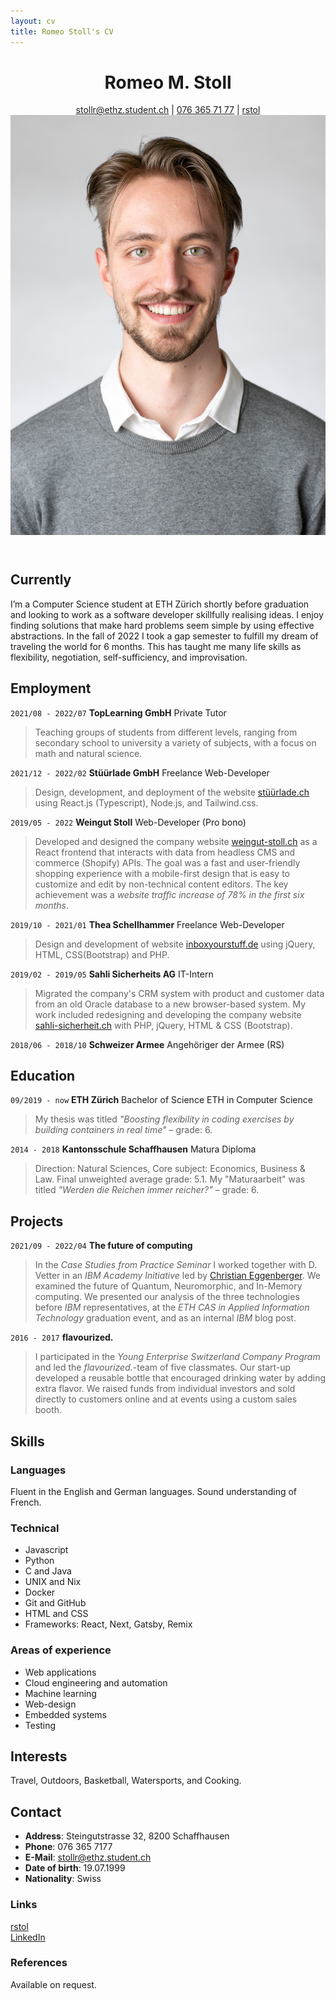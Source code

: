 ```yaml
---
layout: cv
title: Romeo Stoll's CV
---
```


<header>
  <div>
    <h1>Romeo M. Stoll</h1>
    <div id="webaddress">
      <a href="mailto:stollr@ethz.student.ch">stollr@ethz.student.ch</a>
    | <a href="tel:+41763657177">076 365 71 77</a>
    | <i class="fa fa-github"></i> <a href="https://github.com/rstol">rstol</a>
  </div>
  </div>
  <img src="assets/RomeoStoll.jpg" alt="Picture of Romeo Stoll" id="profile-picture">
</header>

## Currently

I’m a Computer Science student at ETH Zürich shortly before graduation and looking to work as a software developer skillfully realising ideas. I enjoy finding solutions that make hard problems seem simple by using effective abstractions.
In the fall of 2022 I took a gap semester to fulfill my dream of traveling the world for 6 months. This has taught me many life skills as flexibility, negotiation, self-sufficiency, and improvisation.

## Employment

`2021/08 - 2022/07`
**TopLearning GmbH** Private Tutor

> Teaching groups of students from different levels, ranging from secondary school to university a variety of subjects, with a focus on math and natural science.

`2021/12 - 2022/02`
**Stüürlade GmbH** Freelance Web-Developer

> Design, development, and deployment of the website [stüürlade.ch](https://stüürlade.ch) using React.js (Typescript), Node.js, and Tailwind.css.

`2019/05 - 2022`
**Weingut Stoll** Web-Developer (Pro bono)

> Developed and designed the company website [weingut-stoll.ch](https://weingut-stoll.ch) as a React frontend that interacts with data from headless CMS and commerce (Shopify) APIs.
> The goal was a fast and user-friendly shopping experience with a mobile-first design that is easy to customize and edit by non-technical content editors. The key achievement was a _website traffic increase of 78% in the first six months_.

`2019/10 - 2021/01`
**Thea Schellhammer** Freelance Web-Developer

> Design and development of website [inboxyourstuff.de](https://inboxyourstuff.de) using jQuery, HTML, CSS(Bootstrap) and PHP.

`2019/02 - 2019/05`
**Sahli Sicherheits AG** IT-Intern

> Migrated the company's CRM system with product and customer data from an old Oracle database to a new browser-based system. My work included redesigning and developing the company website [sahli-sicherheit.ch](https://sahli-sicherheit.ch) with PHP, jQuery, HTML & CSS (Bootstrap).

`2018/06 - 2018/10`
**Schweizer Armee** Angehöriger der Armee (RS)

## Education

`09/2019 - now`
**ETH Zürich** Bachelor of Science ETH in Computer Science

> My thesis was titled _"Boosting flexibility in coding exercises by building containers in real time"_ – grade: 6.

`2014 - 2018`
**Kantonsschule Schaffhausen** Matura Diploma

> Direction: Natural Sciences, Core subject: Economics, Business & Law. Final unweighted average grade: 5.1. My "Maturaarbeit" was titled _"Werden die Reichen immer reicher?"_ – grade: 6.

## Projects

`2021/09 - 2022/04`
**The future of computing**

> In the _Case Studies from Practice Seminar_ I worked together with D. Vetter in an _IBM Academy Initiative_ led by [Christian Eggenberger](https://www.linkedin.com/in/christianeggenberger/). We examined the future of Quantum, Neuromorphic, and In-Memory computing. We presented our analysis of the three technologies before _IBM_ representatives, at the _ETH CAS in Applied Information Technology_ graduation event, and as an internal _IBM_ blog post.

`2016 - 2017`
**flavourized.**

> I participated in the _Young Enterprise Switzerland Company Program_ and led the _flavourized._-team of five classmates. Our start-up developed a reusable bottle that encouraged drinking water by adding extra flavor. We raised funds from individual investors and sold directly to customers online and at events using a custom sales booth.

## Skills

### Languages

Fluent in the English and German languages. Sound understanding of French.

### Technical

- Javascript
- Python
- C and Java
- UNIX and Nix
- Docker
- Git and GitHub
- HTML and CSS
- Frameworks: React, Next, Gatsby, Remix

### Areas of experience

- Web applications
- Cloud engineering and automation
- Machine learning
- Web-design
- Embedded systems
- Testing

## Interests

Travel, Outdoors, Basketball, Watersports, and Cooking.

## Contact

- **Address**: Steingutstrasse 32, 8200 Schaffhausen
- **Phone**: 076 365 7177
- **E-Mail**: [stollr@ethz.student.ch](mailto:stollr@ethz.student.ch)
- **Date of birth**: 19.07.1999
- **Nationality**: Swiss

### Links

<!-- fa is fontawesome, ai are academicons -->

<i class="fa fa-github"></i> <a href="http://github.com/rstol">rstol</a><br />
<i class="fa fa-linkedin"></i> <a href="https://www.linkedin.com/in/romeo-stoll-276238171">LinkedIn</a>

### References

Available on request.

<!-- ### Footer

Last updated: March 2023 -->
